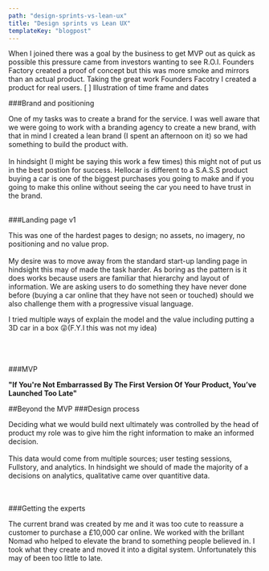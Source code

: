 ```yaml
---
path: "design-sprints-vs-lean-ux"
title: "Design sprints vs Lean UX"
templateKey: "blogpost"
---
```


When I joined there was a goal by the business to get MVP out as quick as possible this pressure came from investors wanting to see R.O.I. Founders Factory created a proof of concept but this was more smoke and mirrors than an actual product. Taking the great work Founders Facotry I created a product for real users.
[ ] Illustration of time frame and dates

###Brand and positioning

One of my tasks was to create a brand for the service. I was well aware that we were going to work with a branding agency to create a new brand, with that in mind I created a lean brand (I spent an afternoon on it) so we had something to build the product with.
<br><br>
In hindsight (I might be saying this work a few times) this might not of put us in the best postion for success. Hellocar is different to a S.A.S.S product buying a car is one of the biggest purchases you going to make and if you going to make this online without seeing the car you need to have trust in the brand.
<br><br>

###Landing page v1

This was one of the hardest pages to design; no assets, no imagery, no positioning and no value prop.
<br><br>
My desire was to move away from the standard start-up landing page in hindsight this may of made the task harder. As boring as the pattern is it does works because users are familiar that hierarchy and layout of information. We are asking users to do something they have never done before (buying a car online that they have not seen or touched) should we also challenge them with a progressive visual language.

I tried multiple ways of explain the model and the value including putting a 3D car in a box 😜(F.Y.I this was not my idea)
<br><br><br><br>

###MVP

**"If You're Not Embarrassed By The First Version Of Your Product, You’ve Launched Too Late"**

##Beyond the MVP
###Design process

Deciding what we would build next ultimately was controlled by the head of product my role was to give him the right information to make an informed decision.
<br><br>
This data would come from multiple sources; user testing sessions, Fullstory, and analytics. In hindsight we should of made the majority of a decisions on analytics, qualitative came over quantitive data.
<br><br><br>

###Getting the experts

The current brand was created by me and it was too cute to reassure a customer to purchase a £10,000 car online. We worked with the brillant Nomad who helped to elevate the brand to something people believed in. I took what they create and moved it into a digital system. Unfortunately this may of been too little to late.
<br><br><br>
